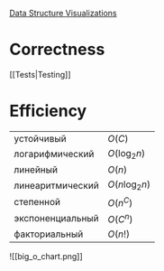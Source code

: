 [Data Structure Visualizations](https://www.cs.usfca.edu/~galles/visualization/Algorithms.html)
# Correctness
[[Tests|Testing]]

# Efficiency

|                  |                |
| ---------------- | -------------- |
| устойчивый       | $O(C)$         |
| логарифмический  | $O(\log_2 n)$  |
| линейный         | $O(n)$         |
| линеаритмический | $O(n\log_2 n)$ |
| степенной        | $O(n^C)$       |
| экспоненциальный | $O(C^n)$       |
| факториальный    | $O(n!)$        |

![[big_o_chart.png]]